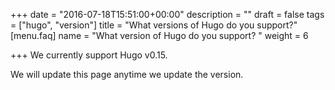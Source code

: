 +++
date = "2016-07-18T15:51:00+00:00"
description = ""
draft = false
tags = ["hugo", "version"]
title = "What versions of Hugo do you support?"
[menu.faq]
name = "What version of Hugo do you support? "
weight = 6

+++
We currently support Hugo v0.15.

We will update this page anytime we update the version.